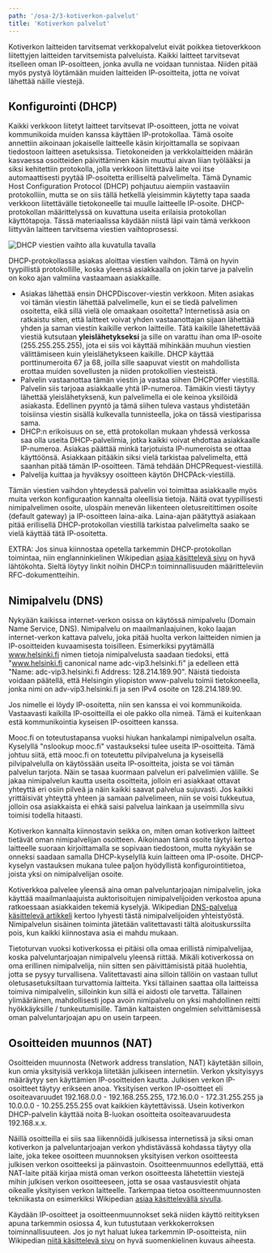 ```yaml
---
path: '/osa-2/3-kotiverkon-palvelut'
title: 'Kotiverkon palvelut'
---
```



Kotiverkon laitteiden tarvitsemat verkkopalvelut eivät poikkea tietoverkkoon liitettyjen laitteiden tarvitsemista palveluista. Kaikki laitteet tarvitsevat itselleen oman IP-osoitteen, jonka avulla ne voidaan tunnistaa. Niiden pitää myös pystyä löytämään muiden laitteiden IP-osoitteita, jotta ne voivat lähettää näille viestejä.


## Konfigurointi (DHCP)

Kaikki verkkoon liitetyt laitteet tarvitsevat IP-osoitteen, jotta ne voivat kommunikoida muiden kanssa käyttäen IP-protokollaa. Tämä osoite annettiin aikoinaan jokaiselle laitteelle käsin kirjoittamalla se sopivaan tiedostoon laitteen asetuksissa. Tietokoneiden ja verkkolaitteiden määrän kasvaessa osoitteiden päivittäminen käsin muuttui aivan liian työlääksi ja siksi kehitettiin protokolla, jolla verkkoon liitettävä laite voi itse automaattisesti pyytää IP-osoitetta erilliseltä palvelimelta. Tämä Dynamic Host Configuration Protocol (DHCP) pohjautuu aiempiin vastaaviin protokolliin, mutta se on siis tällä hetkellä yleisimmin käytetty tapa saada verkkoon liitettävälle tietokoneelle tai muulle laitteelle IP-osoite. DHCP-protokollan määrittelyssä on kuvattuna useita erilaisia protokollan käyttötapoja. Tässä materiaalissa käydään niistä läpi vain tämä verkkoon liittyvän laitteen tarvitsema viestien vaihtoprosessi.

![DHCP viestien vaihto alla kuvatulla tavalla](../img/dhcp.svg)

DHCP-protokollassa asiakas aloittaa viestien vaihdon. Tämä on hyvin tyypillistä protokollille, koska yleensä asiakkaalla on jokin tarve ja palvelin on koko ajan valmiina vastaamaan asiakkaille.

* Asiakas lähettää ensin DHCPDiscover-viestin verkkoon. Miten asiakas voi tämän viestin lähettää palvelimelle, kun ei se tiedä palvelimen osoitetta, eikä sillä vielä ole omaakaan osoitetta? Internetissä asia on ratkaistu siten, että laitteet voivat yhden vastaanottajan sijaan lähettää yhden ja saman viestin kaikille verkon laitteille. Tätä kaikille lähetettävää viestiä kutsutaan <b>yleislähetykseksi</b> ja sille on varattu ihan oma IP-osoite (255.255.255.255), jota ei siis voi käyttää mihinkään muuhun viestien välittämiseen kuin yleislähetykseen kaikille. DHCP käyttää porttinumeroita 67 ja 68, joilla sille saapuvat viestit on mahdollista erottaa muiden sovellusten ja niiden protokollien viesteistä.
* Palvelin vastaanottaa tämän viestin ja vastaa siihen DHCPOffer viestillä. Palvelin siis tarjoaa asiakkaalle yhtä IP-numeroa. Tämäkin viesti täytyy lähettää yleislähetyksenä, kun palvelimella ei ole keinoa yksilöidä asiakasta. Edellinen pyyntö ja tämä siihen tuleva vastaus yhdistetään toisiinsa viestin sisällä kulkevalla tunnisteella, joka on tässä viestiparissa sama.
* DHCP:n erikoisuus on se, että protokollan mukaan yhdessä verkossa saa olla useita DHCP-palvelimia, jotka kaikki voivat ehdottaa asiakkaalle IP-numeroa. Asiakas päättää minkä tarjotuista IP-numeroista se ottaa käyttöönsä.  Asiakkaan pitääkin siksi vielä tarkistaa palvelimelta, että saanhan pitää tämän IP-osoitteen. Tämä tehdään DHCPRequest-viestillä.
* Palvelija kuittaa ja hyväksyy osoitteen käytön DHCPAck-viestillä.

Tämän viestien vaihdon yhteydessä palvelin voi toimittaa asiakkaalle myös muita verkon konfiguraation kannalta oleellisia tietoja. Näitä ovat tyypillisesti nimipalvelimen osoite, ulospäin menevän liikenteen oletusreitittimen osoite (default gateway) ja IP-osoitteen laina-aika. Laina-ajan päätyttyä asiakaan pitää erillisellä DHCP-protokollan viestillä tarkistaa palvelimelta saako se vielä käyttää tätä IP-osoitetta.

EXTRA: Jos sinua kiinnostaa opetella tarkemmin DHCP-protokollan toimintaa, niin englanninkielinen Wikipedian [asiaa käsittelevä sivu](https://en.wikipedia.org/wiki/Dynamic_Host_Configuration_Protocol) on hyvä lähtökohta. Sieltä löytyy linkit noihin DHCP:n toiminnallisuuden määritteleviin RFC-dokumentteihin.


## Nimipalvelu (DNS)

Nykyään kaikissa internet-verkon osissa on käytössä nimipalvelu (Domain Name Service, DNS). Nimipalvelu on maailmanlaajuinen, koko laajan internet-verkon kattava palvelu, joka pitää huolta verkon laitteiden nimien ja IP-osoitteiden kuvaamisesta toisilleen. Esimerkiksi pyytämällä www.helsinki.fi nimen tietoja nimipalvelusta saadaan tiedoksi, että "www.helsinki.fi canonical name adc-vip3.helsinki.fi" ja edelleen että "Name: adc-vip3.helsinki.fi Address: 128.214.189.90". Näistä tiedoista voidaan päätellä, että Helsingin yliopiston www-palvelu toimii tietokoneella, jonka nimi on adv-vip3.helsinki.fi ja sen IPv4 osoite on 128.214.189.90.

Jos nimelle ei löydy IP-osoitetta, niin sen kanssa ei voi kommunikoida. Vastaavasti kaikilla IP-osoitteilla ei ole pakko olla nimeä. Tämä ei kuitenkaan estä kommunikointia kyseisen IP-osoitteen kanssa.


<div><quiz id="8baa3a29-30e9-53b5-afb7-33f95b930923"></quiz></div>


Mooc.fi on toteutustapansa vuoksi hiukan hankalampi nimipalvelun osalta. Kyselyllä "nslookup mooc.fi" vastaukseksi tulee useita IP-osoitteita. Tämä johtuu siitä, että mooc.fi on toteutettu pilvipalveluna ja kyseisellä pilvipalvelulla on käytössään useita IP-osoitteita, joista se voi tämän palvelun tarjota. Näin se tasaa kuormaan palvelun eri palvelimien välille. Se jakaa nimipalvelun kautta useita osoitteita, jolloin eri asiakkaat ottavat yhteyttä eri osiin pilveä ja näin kaikki saavat palvelua sujuvasti. Jos kaikki yrittäisivät yhteyttä yhteen ja samaan palvelimeen, niin se voisi tukkeutua, jolloin osa asiakkaista ei ehkä saisi palvelua lainkaan ja useimmilla sivu toimisi todella hitaasti.

Kotiverkon kannalta kiinnostavin seikka on, miten oman kotiverkon laitteet tietävät oman nimipalvelijan osoitteen. Aikoinaan tämä osoite täytyi kertoa laitteelle suoraan kirjoittamalla se sopivaan tiedostoon, mutta nykyään se onneksi saadaan samalla DHCP-kyselyllä kuin laitteen oma IP-osoite. DHCP-kyselyn vastauksen mukana tulee paljon hyödyllistä konfigurointitietoa, joista yksi on nimipalvelijan osoite.

Kotiverkkoa palvelee yleensä aina oman palveluntarjoajan nimipalvelin, joka käyttää maailmanlaajuista auktorisoitujen nimipalvelijoiden verkostoa apuna ratkoessaan asiakkaiden tekemiä kyselyjä. Wikipedian [DNS-palvelua käsittelevä artikkeli](https://fi.wikipedia.org/wiki/DNS) kertoo lyhyesti tästä nimipalvelijoiden yhteistyöstä. Nimipalvelun sisäinen toiminta jätetään valitettavasti tältä aloituskurssilta pois, kun kaikki kiinnostava asia ei mahdu mukaan.

Tietoturvan vuoksi kotiverkossa ei pitäisi olla omaa erillistä nimipalvelijaa, koska palveluntarjoajan nimipalvelu yleensä riittää. Mikäli kotiverkossa on oma erillinen nimipalvelija, niin sitten sen päivittämisistä pitää huolehtia, jotta se pysyy turvallisena. Valitettavasti aina silloin tällöin on vastaan tullut oletusasetuksiltaan turvattomia laitteita. Yksi tällainen saattaa olla laitteissa toimiva nimipalvelin, silloinkin kun sillä ei aidosti ole tarvetta. Tällainen ylimääräinen, mahdollisesti jopa avoin nimipalvelu on yksi mahdollinen reitti hyökkäyksille / tunkeutumisille. Tämän kaltaisten ongelmien selvittämisessä oman palveluntarjoajan apu on usein tarpeen.


## Osoitteiden muunnos (NAT)

Osoitteiden muunnosta (Network address translation, NAT) käytetään silloin, kun omia yksityisiä verkkoja liitetään julkiseen internetiin. Verkon yksityisyys määräytyy sen käyttämien IP-osoitteiden kautta. Julkisen verkon IP-osoitteet täytyy erikseen anoa. Yksityisen verkon IP-osoitteet eli osoiteavaruudet 192.168.0.0 - 192.168.255.255, 172.16.0.0 - 172.31.255.255 ja 10.0.0.0 - 10.255.255.255 ovat kaikkien käytettävissä. Usein kotiverkon DHCP-palvelin käyttää noita B-luokan osoitteita osoiteavaruudesta 192.168.x.x.

Näillä osoitteilla ei siis saa liikennöidä julkisessa internetissä ja siksi oman kotiverkon ja palveluntarjoajan verkon yhdistävässä kohdassa täytyy olla laite, joka tekee osoitteen muunnoksen yksityisen verkon osoitteesta julkisen verkon osoitteeksi ja päinvastoin. Osoitteenmuunnos edellyttää, että NAT-laite pitää kirjaa mistä oman verkon osoitteesta lähetettiin viestejä mihin julkisen verkon osoitteeseen, jotta se osaa vastausviestit ohjata oikealle yksityisen verkon laitteelle. Tarkempaa tietoa osoitteenmuunnosten tekniikasta on esimerkiksi Wikipedian [asiaa käsittelevällä sivulla](https://fi.wikipedia.org/wiki/Osoitteenmuunnos).

Käydään IP-osoitteet ja osoitteenmuunnokset sekä niiden käyttö reitityksen apuna tarkemmin osiossa 4, kun tutustutaan verkkokerroksen toiminnallisuuteen. Jos jo nyt haluat lukea tarkemmin IP-osoitteista, niin Wikipedian [niitä käsittelevä sivu](https://fi.wikipedia.org/wiki/IP-osoite) on hyvä suomenkielinen kuvaus aiheesta.


<div><quiz id="f1b953a9-e298-5d0c-85be-fb85ab40d478"></quiz></div>
